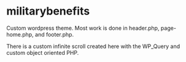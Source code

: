 # militarybenefits

Custom wordpress theme. Most work is done in header.php, page-home.php, and footer.php.

There is a custom infinite scroll created here with the WP_Query and custom object oriented PHP.
